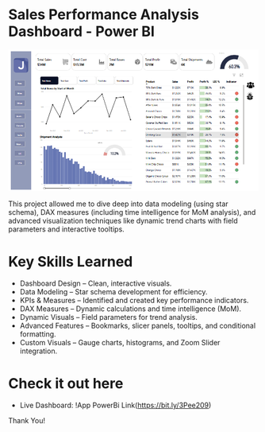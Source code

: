 # Sales Performance Analysis Dashboard - Power BI 

![Dashboard Picure](Dashboard-Picture.png)

This project allowed me to dive deep into data modeling (using star schema), DAX measures (including time intelligence for MoM analysis), and advanced visualization techniques like dynamic trend charts with field parameters and interactive tooltips. 

# Key Skills Learned

* Dashboard Design – Clean, interactive visuals.
* Data Modeling – Star schema development for efficiency.
* KPIs & Measures – Identified and created key performance indicators.
* DAX Measures – Dynamic calculations and time intelligence (MoM).
* Dynamic Visuals – Field parameters for trend analysis.
* Advanced Features – Bookmarks, slicer panels, tooltips, and conditional formatting.
* Custom Visuals – Gauge charts, histograms, and Zoom Slider integration.

# Check it out here

* Live Dashboard: !App PowerBi Link(https://bit.ly/3Pee209)

Thank You! 
